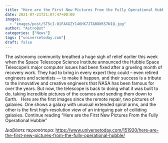 ```yaml
---
title: "Here are the First New Pictures From the Fully Operational Hubble"
date: 2021-07-21T21:07:47+00:00
images:
  - "images/post/STScI-01FAXGZY146HX7JTAB8W5S7N1Q.jpg"
author: "AstroBot"
categories: ["News"]
tags: ["universetoday.com"]
draft: false
---
```


The astronomy community breathed a huge sigh of relief earlier this week when the Space Telescope Science Institute announced the Hubble Space Telescope’s major computer issues had been fixed after a grueling month of recovery work. They had to bring in every expert they could – even retired engineers and scientists — to make it happen, and their success is a tribute to the innovative and creative engineers that NASA has been famous for over the years. But now, the telescope is back to doing what it was built to do, taking incredible pictures of the cosmos and sending them down to Earth.   Here are the first images since the remote repair, two pictures of galaxies. One shows a galaxy with unusual extended spiral arms, and the other is the first high-resolution view of an intriguing pair of colliding galaxies. Continue reading “Here are the First New Pictures From the Fully Operational Hubble” 

Διαβάστε περισσότερα: https://www.universetoday.com/151920/here-are-the-first-new-pictures-from-the-fully-operational-hubble/
